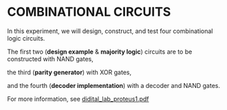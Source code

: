 # COMBINATIONAL CIRCUITS
In this experiment, we will design, construct, and test four combinational logic circuits.

The first two (**design example** & **majority logic**) circuits are to be constructed with NAND gates,

the third (**parity generator**) with XOR gates,

and the fourth (**decoder implementation**) with a decoder and NAND gates.

For more information, see [didital_lab_proteus1.pdf](https://gitlab.margay.ir/NimaYaqmuri/ComputerArchitectureLab/-/blob/master/Proteus/didital_lab_proteus1.pdf)